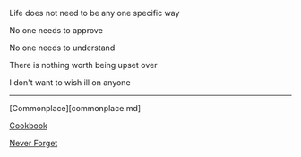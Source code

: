 Life does not need to be any one specific way

No one needs to approve

No one needs to understand

There is nothing worth being upset over

I don't want to wish ill on anyone

---

[Commonplace][commonplace.md]

[Cookbook](recipes/cookBook.md)

[Never Forget](neverForget.md)
